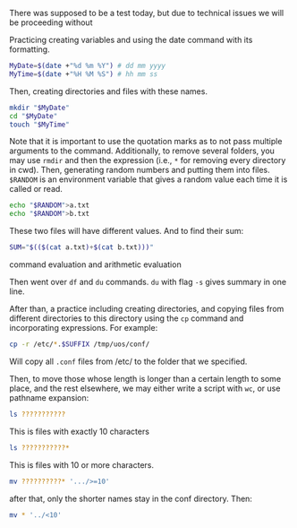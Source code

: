 
There was supposed to be a test today, but due to technical issues we will be proceeding without 

Practicing creating variables and using the date command with its formatting.
```bash
MyDate=$(date +"%d %m %Y") # dd mm yyyy
MyTime=$(date +"%H %M %S") # hh mm ss
```
Then, creating directories and files with these names.
```bash
mkdir "$MyDate"
cd "$MyDate"
touch "$MyTime"
```
Note that it is important to use the quotation marks as to not pass multiple arguments to the command. Additionally, to remove several folders, you may use `rmdir` and then the expression (i.e., `*` for removing every directory in cwd).
Then, generating random numbers and putting them into files. `$RANDOM` is an environment variable that gives a random value each time it is called or read.
```bash
echo "$RANDOM">a.txt
echo "$RANDOM">b.txt
```
These two files will have different values.
And to find their sum:
```bash
SUM="$(($(cat a.txt)+$(cat b.txt)))"
```
command evaluation and arithmetic evaluation

Then went over `df` and `du` commands. `du` with flag `-s` gives summary in one line.

After than, a practice including creating directories, and copying files from different directories to this directory using the `cp` command and incorporating expressions. For example: 
```bash
cp -r /etc/*.$SUFFIX /tmp/uos/conf/
```
Will copy all `.conf` files from /etc/ to the folder that we specified.

Then, to move those whose length is longer than a certain length to some place, and the rest elsewhere, we may either write a script with `wc`, or use pathname expansion:
```bash
ls ???????????
```
This is files with exactly 10 characters
```bash
ls ???????????*
```
This is files with 10 or more characters.

```bash
mv ??????????* '.../>=10'
```
after that, only the shorter names stay in the conf directory. Then:
```bash
mv * '../<10'
```
